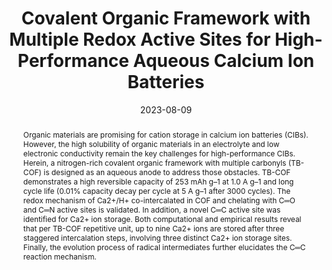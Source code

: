---
title: "Covalent Organic Framework with Multiple Redox Active Sites for High-Performance Aqueous Calcium Ion Batteries"
authors:
- Siqi Zhang
- 朱有亮
- Siyuan Ren
- Chunguang Li
- Xiao-Bo Chen
- Zhenjiang Li
- Yu Han
- Zhan Shi
- Shouhua Feng
date: "2023-08-09"
doi: "10.1021/jacs.3c04657"
publish_types: ["期刊文章"]
publication: "Journal of the American Chemical Society"
publication_short: "J. Am. Chem. Soc."
abstract: "Organic materials are promising for cation storage in calcium  ion batteries (CIBs). However, the high solubility of organic materials  in an electrolyte and low electronic conductivity remain the key  challenges for high-performance CIBs. Herein, a nitrogen-rich covalent  organic framework with multiple carbonyls (TB-COF) is designed as an  aqueous anode to address those obstacles. TB-COF demonstrates a high  reversible capacity of 253 mAh g–1 at 1.0 A g–1 and long cycle life  (0.01% capacity decay per cycle at 5 A g–1 after 3000 cycles). The redox  mechanism of Ca2+/H+ co-intercalated in COF and chelating with C═O and  C═N active sites is validated. In addition, a novel C═C active site was  identified for Ca2+ ion storage. Both computational and empirical  results reveal that per TB-COF repetitive unit, up to nine Ca2+ ions are  stored after three staggered intercalation steps, involving three  distinct Ca2+ ion storage sites. Finally, the evolution process of  radical intermediates further elucidates the C═C reaction mechanism."
url_pdf: "https://doi.org/10.1021/jacs.3c04657"
---